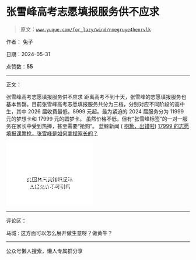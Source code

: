 # 张雪峰高考志愿填报服务供不应求

> 原文：[`www.yuque.com/for_lazy/wind/nnegruye4henrvlk`](https://www.yuque.com/for_lazy/wind/nnegruye4henrvlk)

作者： 兔子

日期：2024-05-31

点赞数：**55**

* * *

正文：

张雪峰高考志愿填报服务供不应求
距离高考不到十天，张雪峰的志愿填报服务也基本售罄。目前张雪峰高考志愿填报服务共分为三档，分别对应不同阶段的高中生，其中 2026 届收费最低，8999 元起。最为紧迫的 2024 届服务分为 11999 元的梦想卡和 17999 元的圆梦卡。
虽然价格不低，但有“张雪峰标签”的一对一服务在家长中受到热捧，甚至需要“抢购”。 蓝鲸新闻 ( [抱歉，出错啦](https://weibo.com/ttarticle/p/show?id=2309405039859357057286)) [17999 的志愿填报课靠抢，张雪峰是如何拿捏家长的？](https://weibo.com/ttarticle/p/show?id=2309405039859357057286) 

![](img/4ba3ae467f177cd0cd84104bab8d4ecb.png)

* * *

评论区：

马城 : 这方面可以怎么展开做生意呀？做黄牛？

* * *

公众号懒人搜索，懒人专属群分享